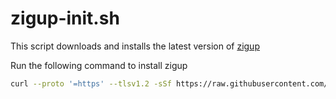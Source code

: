 # zigup-init.sh 

This script downloads and installs the latest version of
[zigup](https://github.com/marler8997/zigup)

Run the following command to install zigup

```sh
curl --proto '=https' --tlsv1.2 -sSf https://raw.githubusercontent.com/FabricatorZayac/zigup-init/main/zigup-init.sh | sh
```
